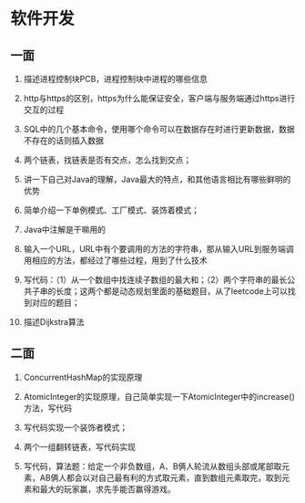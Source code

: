 # 软件开发

## 一面

1. 描述进程控制块PCB，进程控制块中进程的哪些信息

2. http与https的区别，https为什么能保证安全，客户端与服务端通过https进行交互的过程

3. SQL中的几个基本命令，使用哪个命令可以在数据存在时进行更新数据，数据不存在的话则插入数据

4. 两个链表，找链表是否有交点，怎么找到交点；

5. 讲一下自己对Java的理解，Java最大的特点，和其他语言相比有哪些鲜明的优势

6. 简单介绍一下单例模式、工厂模式、装饰着模式；

7. Java中注解是干嘛用的

8. 输入一个URL，URL中有个要调用的方法的字符串，那从输入URL到服务端调用相应的方法，都经过了哪些过程，用到了什么技术

9. 写代码：（1）从一个数组中找连续子数组的最大和；（2）两个字符串的最长公共子串的长度；这两个都是动态规划里面的基础题目，从了leetcode上可以找到对应的题目；

10. 描述Dijkstra算法

## 二面

1. ConcurrentHashMap的实现原理

2. AtomicInteger的实现原理，自己简单实现一下AtomicInteger中的increase()方法，写代码

3. 写代码实现一个装饰者模式；

4. 两个一组翻转链表，写代码实现

5. 写代码，算法题：给定一个非负数组，A、B俩人轮流从数组头部或尾部取元素，AB俩人都会以对自己最有利的方式取元素，直到数组元素取完，取到元素和最大的玩家赢，求先手能否赢得游戏。


